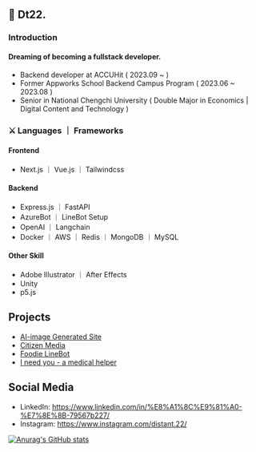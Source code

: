 ## 🦜 Dt22. 
### Introduction
#### Dreaming of becoming a fullstack developer.
 - Backend developer at ACCUHit ( 2023.09 ~ )
 - Former Appworks School Backend Campus Program ( 2023.06 ~ 2023.08 )
 - Senior in National Chengchi University ( Double Major in Economics |  Digital Content and Technology )

### ⚔ Languages ｜ Frameworks
#### Frontend
- Next.js ｜ Vue.js ｜ Tailwindcss
#### Backend
- Express.js ｜ FastAPI
- AzureBot ｜ LineBot Setup
- OpenAI ｜ Langchain
- Docker ｜ AWS ｜ Redis ｜ MongoDB ｜ MySQL
#### Other Skill
- Adobe Illustrator ｜ After Effects
- Unity
- p5.js


## Projects
- [AI-image Generated Site](https://github.com/Distant22/AI-generate-site)
- [Citizen Media](https://github.com/CitizenMedia-TW/citizen-media)
- [Foodie LineBot](https://github.com/Distant22/FoodieLineBot)
- [I need you - a medical helper](https://gitlab.com/nccu_se/7plus1/I_need_you)



## Social Media
- LinkedIn: https://www.linkedin.com/in/%E8%A1%8C%E9%81%A0-%E7%8E%8B-79567b227/
- Instagram: https://www.instagram.com/distant.22/

[![Anurag's GitHub stats](https://github-readme-stats.vercel.app/api?username=distant22&show_icons=true&theme=dark)](https://github.com/anuraghazra/github-readme-stats)

<!--
**Distant22/Distant22** is a ✨ _special_ ✨ repository because its `README.md` (this file) appears on your GitHub profile.

Here are some ideas to get you started:

- 🔭 I’m currently working on ...
- 🌱 I’m currently learning ...
- 👯 I’m looking to collaborate on ...
- 🤔 I’m looking for help with ...
- 💬 Ask me about ...
- 📫 How to reach me: ...
- 😄 Pronouns: ...
- ⚡ Fun fact: ...
-->
